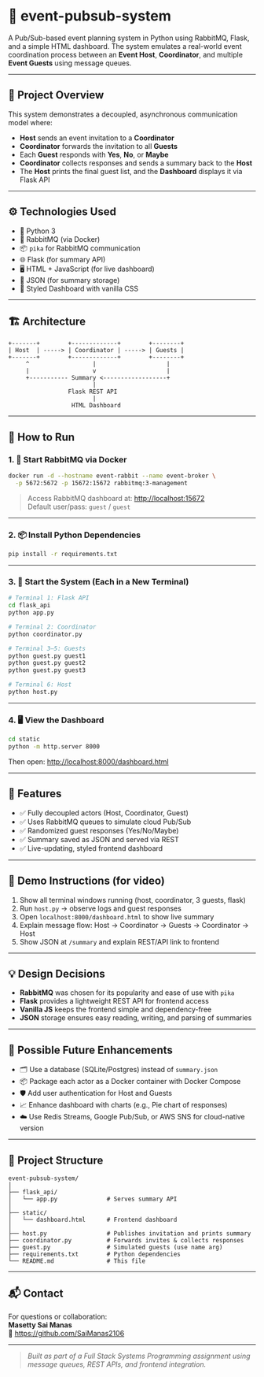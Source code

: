 # 📨 event-pubsub-system

A Pub/Sub-based event planning system in Python using RabbitMQ, Flask, and a simple HTML dashboard. The system emulates a real-world event coordination process between an **Event Host**, **Coordinator**, and multiple **Event Guests** using message queues.

---

## 📌 Project Overview

This system demonstrates a decoupled, asynchronous communication model where:

- **Host** sends an event invitation to a **Coordinator**
- **Coordinator** forwards the invitation to all **Guests**
- Each **Guest** responds with **Yes**, **No**, or **Maybe**
- **Coordinator** collects responses and sends a summary back to the **Host**
- The **Host** prints the final guest list, and the **Dashboard** displays it via Flask API

---

## ⚙️ Technologies Used

- 🐍 Python 3
- 🐇 RabbitMQ (via Docker)
- 📦 `pika` for RabbitMQ communication
- 🌐 Flask (for summary API)
- 🖥 HTML + JavaScript (for live dashboard)
- 🔄 JSON (for summary storage)
- 🎨 Styled Dashboard with vanilla CSS

---

## 🏗️ Architecture

```
+-------+        +-------------+        +--------+
| Host  | -----> | Coordinator | -----> | Guests |
+-------+        +-------------+        +--------+
     ^                  |                    |
     |                  v                    |
     +----------- Summary <------------------+
                        |
                 Flask REST API
                        |
                  HTML Dashboard
```

---

## 🧪 How to Run

### 1. 🐳 Start RabbitMQ via Docker

```bash
docker run -d --hostname event-rabbit --name event-broker \
  -p 5672:5672 -p 15672:15672 rabbitmq:3-management
```

> Access RabbitMQ dashboard at: [http://localhost:15672](http://localhost:15672)  
> Default user/pass: `guest` / `guest`

---

### 2. 📦 Install Python Dependencies

```bash
pip install -r requirements.txt
```

---

### 3. 🧩 Start the System (Each in a New Terminal)

```bash
# Terminal 1: Flask API
cd flask_api
python app.py
```

```bash
# Terminal 2: Coordinator
python coordinator.py
```

```bash
# Terminal 3–5: Guests
python guest.py guest1
python guest.py guest2
python guest.py guest3
```

```bash
# Terminal 6: Host
python host.py
```

---

### 4. 🖥️ View the Dashboard

```bash
cd static
python -m http.server 8000
```

Then open: [http://localhost:8000/dashboard.html](http://localhost:8000/dashboard.html)

---

## 🎯 Features

- ✅ Fully decoupled actors (Host, Coordinator, Guest)
- ✅ Uses RabbitMQ queues to simulate cloud Pub/Sub
- ✅ Randomized guest responses (Yes/No/Maybe)
- ✅ Summary saved as JSON and served via REST
- ✅ Live-updating, styled frontend dashboard

---

## 🎥 Demo Instructions (for video)

1. Show all terminal windows running (host, coordinator, 3 guests, flask)
2. Run `host.py` → observe logs and guest responses
3. Open `localhost:8000/dashboard.html` to show live summary
4. Explain message flow: Host → Coordinator → Guests → Coordinator → Host
5. Show JSON at `/summary` and explain REST/API link to frontend

---

## 💡 Design Decisions

- **RabbitMQ** was chosen for its popularity and ease of use with `pika`
- **Flask** provides a lightweight REST API for frontend access
- **Vanilla JS** keeps the frontend simple and dependency-free
- **JSON** storage ensures easy reading, writing, and parsing of summaries

---

## 🚀 Possible Future Enhancements

- 🗂 Use a database (SQLite/Postgres) instead of `summary.json`
- 📦 Package each actor as a Docker container with Docker Compose
- 🛡️ Add user authentication for Host and Guests
- 📈 Enhance dashboard with charts (e.g., Pie chart of responses)
- ☁️ Use Redis Streams, Google Pub/Sub, or AWS SNS for cloud-native version

---

## 📁 Project Structure

```
event-pubsub-system/
│
├── flask_api/
│   └── app.py              # Serves summary API
│
├── static/
│   └── dashboard.html      # Frontend dashboard
│
├── host.py                 # Publishes invitation and prints summary
├── coordinator.py          # Forwards invites & collects responses
├── guest.py                # Simulated guests (use name arg)
├── requirements.txt        # Python dependencies
└── README.md               # This file
```

---

## 📬 Contact

For questions or collaboration:  
**Masetty Sai Manas**  
📧 https://github.com/SaiManas2106

---

> _Built as part of a Full Stack Systems Programming assignment using message queues, REST APIs, and frontend integration._
